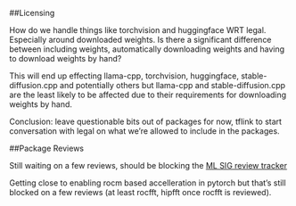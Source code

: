 ##Licensing

How do we handle things like torchvision and huggingface WRT legal. Especially around downloaded weights. Is there a significant difference between including weights, automatically downloading weights and having to download weights by hand?

This will end up effecting llama-cpp, torchvision, huggingface, stable-diffusion.cpp and potentially others but llama-cpp and stable-diffusion.cpp are the least likely to be affected due to their requirements for downloading weights by hand.

Conclusion: leave questionable bits out of packages for now, tflink to start conversation with legal on what we’re allowed to include in the packages.

##Package Reviews

Still waiting on a few reviews, should be blocking the [ML SIG review tracker](https://bugzilla.redhat.com/show_bug.cgi?id=1011110)

Getting close to enabling rocm based accelleration in pytorch but that’s still blocked on a few reviews (at least rocfft, hipfft once rocfft is reviewed).
